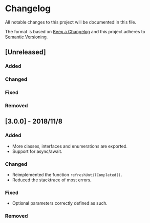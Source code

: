 # Changelog
All notable changes to this project will be documented in this file.

The format is based on [Keep a Changelog](http://keepachangelog.com/en/1.0.0/)
and this project adheres to [Semantic Versioning](http://semver.org/spec/v2.0.0.html).

## [Unreleased]

### Added

### Changed

### Fixed

### Removed

## [3.0.0] - 2018/11/8

### Added
- More classes, interfaces and enumerations are exported.
- Support for async/await.

### Changed
- Reimplemented the function `refreshUntilCompleted()`.
- Reduced the stacktrace of most errors.

### Fixed
- Optional parameters correctly defined as such.

### Removed
